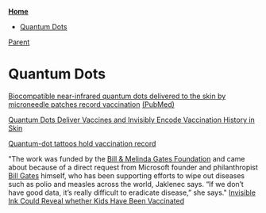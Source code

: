 <!-- START doctoc generated TOC please keep comment here to allow auto update -->
<!-- DON'T EDIT THIS SECTION, INSTEAD RE-RUN doctoc TO UPDATE -->
**[Home](#pages/blog/cv19/index)**

- [Quantum Dots](#quantum-dots)

<!-- END doctoc generated TOC please keep comment here to allow auto update -->

[Parent](#pages/blog/cv19/vx/index)

# Quantum Dots

[Biocompatible near-infrared quantum dots delivered to the skin by microneedle patches record vaccination](https://stm.sciencemag.org/content/11/523/eaay7162)
[(PubMed)](https://pubmed.ncbi.nlm.nih.gov/31852802/)

[Quantum Dots Deliver Vaccines and Invisibly Encode Vaccination History in Skin](https://www.genengnews.com/topics/drug-discovery/quantum-dots-deliver-vaccines-and-invisibly-encode-vaccination-history-in-skin/)

[Quantum-dot tattoos hold vaccination record](https://news.rice.edu/2019/12/18/quantum-dot-tattoos-hold-vaccination-record/)

"The work was funded by the 
[Bill & Melinda Gates Foundation](#pages/blog/cv19/bilmel)
and came about because of a direct request from Microsoft founder and 
philanthropist [Bill Gates](#pages/blog/cv19/people/bill-gates)
himself, who has been supporting efforts to wipe out diseases such as polio 
and measles across the world, Jaklenec says. “If we don’t have good data, it’s 
really difficult to eradicate disease,” she says."
[Invisible Ink Could Reveal whether Kids Have Been Vaccinated](https://www.scientificamerican.com/article/invisible-ink-could-reveal-whether-kids-have-been-vaccinated/)



